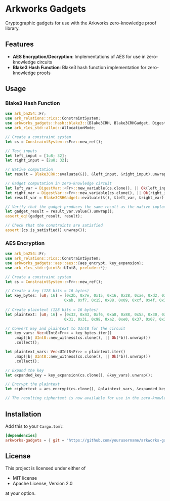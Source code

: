# Arkworks Gadgets

Cryptographic gadgets for use with the Arkworks zero-knowledge proof library.

## Features

- **AES Encryption/Decryption**: Implementations of AES for use in zero-knowledge circuits
- **Blake3 Hash Function**: Blake3 hash function implementation for zero-knowledge proofs

## Usage

### Blake3 Hash Function

```rust
use ark_bn254::Fr;
use ark_relations::r1cs::ConstraintSystem;
use arkworks_gadgets::hash::blake3::{Blake3CRH, Blake3CRHGadget, DigestVar};
use ark_r1cs_std::alloc::AllocationMode;

// Create a constraint system
let cs = ConstraintSystem::<Fr>::new_ref();

// Test inputs
let left_input = [1u8; 32];
let right_input = [2u8; 32];

// Native computation 
let result = Blake3CRH::evaluate(&(), &left_input, &right_input).unwrap();

// Gadget computation in zero-knowledge circuit
let left_var = DigestVar::<Fr>::new_variable(cs.clone(), || Ok(left_input), AllocationMode::Witness).unwrap();
let right_var = DigestVar::<Fr>::new_variable(cs.clone(), || Ok(right_input), AllocationMode::Witness).unwrap();
let result_var = Blake3CRHGadget::evaluate(&(), &left_var, &right_var).unwrap();

// Verify that the gadget produces the same result as the native implementation
let gadget_result = result_var.value().unwrap();
assert_eq!(gadget_result, result);

// Check that the constraints are satisfied
assert!(cs.is_satisfied().unwrap());
```

### AES Encryption

```rust
use ark_bn254::Fr;
use ark_relations::r1cs::ConstraintSystem;
use arkworks_gadgets::aes::aes::{aes_encrypt, key_expansion};
use ark_r1cs_std::{uint8::UInt8, prelude::*};

// Create a constraint system
let cs = ConstraintSystem::<Fr>::new_ref();

// Create a key (128 bits = 16 bytes)
let key_bytes: [u8; 16] = [0x2b, 0x7e, 0x15, 0x16, 0x28, 0xae, 0xd2, 0xa6, 
                          0xab, 0xf7, 0x15, 0x88, 0x09, 0xcf, 0x4f, 0x3c];
                          
// Create plaintext (128 bits = 16 bytes)
let plaintext: [u8; 16] = [0x32, 0x43, 0xf6, 0xa8, 0x88, 0x5a, 0x30, 0x8d, 
                          0x31, 0x31, 0x98, 0xa2, 0xe0, 0x37, 0x07, 0x34];

// Convert key and plaintext to UInt8 for the circuit
let key_vars: Vec<UInt8<Fr>> = key_bytes.iter()
    .map(|b| UInt8::new_witness(cs.clone(), || Ok(*b)).unwrap())
    .collect();

let plaintext_vars: Vec<UInt8<Fr>> = plaintext.iter()
    .map(|b| UInt8::new_witness(cs.clone(), || Ok(*b)).unwrap())
    .collect();

// Expand the key
let expanded_key = key_expansion(cs.clone(), &key_vars).unwrap();

// Encrypt the plaintext
let ciphertext = aes_encrypt(cs.clone(), &plaintext_vars, &expanded_key).unwrap();

// The resulting ciphertext is now available for use in the zero-knowledge circuit
```

## Installation

Add this to your `Cargo.toml`:

```toml
[dependencies]
arkworks-gadgets = { git = "https://github.com/yourusername/arkworks-gadets" }
```

## License

This project is licensed under either of

- MIT license
- Apache License, Version 2.0

at your option.
